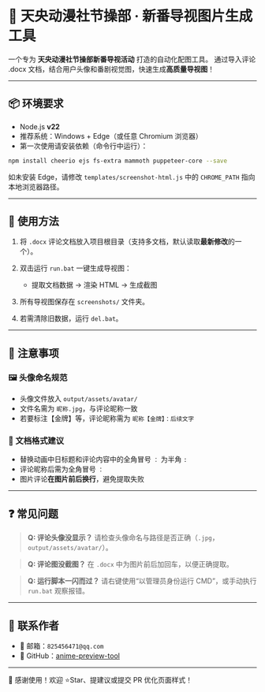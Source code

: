 # 🌟 天央动漫社节操部 · 新番导视图片生成工具

一个专为 **天央动漫社节操部新番导视活动** 打造的自动化配图工具。
通过导入评论 .docx 文档，结合用户头像和番剧视觉图，快速生成**高质量导视图**！

---

## 📦 环境要求

* Node.js **v22**
* 推荐系统：Windows + Edge（或任意 Chromium 浏览器）
* 第一次使用请安装依赖（命令行中运行）：

```bash
npm install cheerio ejs fs-extra mammoth puppeteer-core --save
```

如未安装 Edge，请修改 `templates/screenshot-html.js` 中的 `CHROME_PATH` 指向本地浏览器路径。

---

## 🚀 使用方法

1. 将 `.docx` 评论文档放入项目根目录（支持多文档，默认读取**最新修改**的一个）。
2. 双击运行 `run.bat` 一键生成导视图：

   * 提取文档数据 → 渲染 HTML → 生成截图
3. 所有导视图保存在 `screenshots/` 文件夹。
4. 若需清除旧数据，运行 `del.bat`。

---

## 📌 注意事项

### 🖼 头像命名规范

* 头像文件放入 `output/assets/avatar/`
* 文件名需为 `昵称.jpg`，与评论昵称一致
* 若要标注【金牌】等，评论昵称需为 `昵称【金牌】：后续文字`

### 📝 文档格式建议

* 替换动画中日标题和评论内容中的全角冒号 `：` 为半角 `:`
* 评论昵称后需为全角冒号 `：`
* 图片评论**在图片前后换行**，避免提取失败

---

## ❓ 常见问题

> **Q: 评论头像没显示？**
> 请检查头像命名与路径是否正确（`.jpg`，`output/assets/avatar/`）。

> **Q: 评论图没截图？**
> 在 `.docx` 中为图片前后加回车，以便正确提取。

> **Q: 运行脚本一闪而过？**
> 请右键使用“以管理员身份运行 CMD”，或手动执行 `run.bat` 观察报错。

---

## 📮 联系作者

* 📧 邮箱：`825456471@qq.com`
* 🐙 GitHub：[anime-preview-tool](https://github.com/lizard0126/anime-preview-tool)

---

🎉 感谢使用！欢迎 ⭐Star、提建议或提交 PR 优化页面样式！